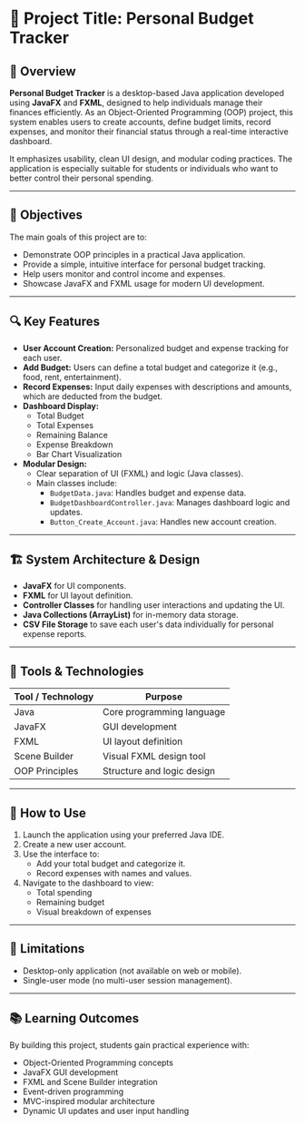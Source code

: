 # 📘 Project Title: Personal Budget Tracker

## 🧠 Overview

**Personal Budget Tracker** is a desktop-based Java application developed using **JavaFX** and **FXML**, designed to help individuals manage their finances efficiently. As an Object-Oriented Programming (OOP) project, this system enables users to create accounts, define budget limits, record expenses, and monitor their financial status through a real-time interactive dashboard.

It emphasizes usability, clean UI design, and modular coding practices. The application is especially suitable for students or individuals who want to better control their personal spending.

---

## 🎯 Objectives

The main goals of this project are to:

- Demonstrate OOP principles in a practical Java application.
- Provide a simple, intuitive interface for personal budget tracking.
- Help users monitor and control income and expenses.
- Showcase JavaFX and FXML usage for modern UI development.

---

## 🔍 Key Features

- **User Account Creation:** Personalized budget and expense tracking for each user.
- **Add Budget:** Users can define a total budget and categorize it (e.g., food, rent, entertainment).
- **Record Expenses:** Input daily expenses with descriptions and amounts, which are deducted from the budget.
- **Dashboard Display:**
  - Total Budget
  - Total Expenses
  - Remaining Balance
  - Expense Breakdown
  - Bar Chart Visualization
- **Modular Design:**
  - Clear separation of UI (FXML) and logic (Java classes).
  - Main classes include:
    - `BudgetData.java`: Handles budget and expense data.
    - `BudgetDashboardController.java`: Manages dashboard logic and updates.
    - `Button_Create_Account.java`: Handles new account creation.

---

## 🏗️ System Architecture & Design

- **JavaFX** for UI components.
- **FXML** for UI layout definition.
- **Controller Classes** for handling user interactions and updating the UI.
- **Java Collections (ArrayList)** for in-memory data storage.
- **CSV File Storage** to save each user's data individually for personal expense reports.

---

## 🔧 Tools & Technologies

| Tool / Technology | Purpose                    |
|-------------------|----------------------------|
| Java              | Core programming language  |
| JavaFX            | GUI development            |
| FXML              | UI layout definition       |
| Scene Builder     | Visual FXML design tool    |
| OOP Principles    | Structure and logic design |

---

## 🧪 How to Use

1. Launch the application using your preferred Java IDE.
2. Create a new user account.
3. Use the interface to:
   - Add your total budget and categorize it.
   - Record expenses with names and values.
4. Navigate to the dashboard to view:
   - Total spending
   - Remaining budget
   - Visual breakdown of expenses

---

## 📝 Limitations

- Desktop-only application (not available on web or mobile).
- Single-user mode (no multi-user session management).

---

## 📚 Learning Outcomes

By building this project, students gain practical experience with:

- Object-Oriented Programming concepts
- JavaFX GUI development
- FXML and Scene Builder integration
- Event-driven programming
- MVC-inspired modular architecture
- Dynamic UI updates and user input handling
